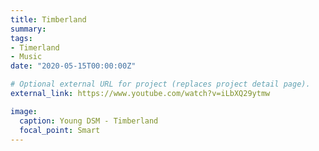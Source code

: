 ```yaml
---
title: Timberland
summary: 
tags:
- Timerland
- Music
date: "2020-05-15T00:00:00Z"

# Optional external URL for project (replaces project detail page).
external_link: https://www.youtube.com/watch?v=iLbXQ29ytmw

image:
  caption: Young DSM - Timberland
  focal_point: Smart
---
```


